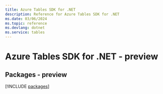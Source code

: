 ```yaml
---
title: Azure Tables SDK for .NET
description: Reference for Azure Tables SDK for .NET
ms.date: 03/06/2024
ms.topic: reference
ms.devlang: dotnet
ms.service: tables
---
```

# Azure Tables SDK for .NET - preview
## Packages - preview
[!INCLUDE [packages](tables-index.md)]
